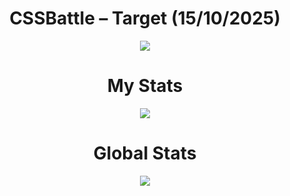 <h1 align="center">CSSBattle – Target (15/10/2025)</h1>

<p align="center">
  <img src="https://github.com/user-attachments/assets/809c8714-dd8c-411e-b468-af73af4863cf">
</p>

<h1 align="center">My Stats</h1>

<p align="center">
  <img src="https://github.com/user-attachments/assets/96fd826a-fc9a-4423-8208-13e216fd0d30">
</p>

<h1 align="center">Global Stats</h1>

<p align="center">
  <img src="https://github.com/user-attachments/assets/f5205fec-152d-4660-b47d-afef84723a62">
</p>
